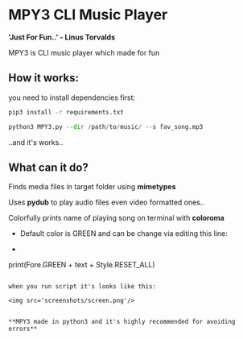 # MPY3 CLI Music Player


**'Just For Fun..' - Linus Torvalds**


MPY3 is CLI music player which made for fun 

## How it works:

you need to install dependencies first:

```bash
pip3 install -r requirements.txt
```


```python
python3 MPY3.py --dir /path/to/music/ --s fav_song.mp3
```

..and it's works..


## What can it do?

Finds media files in target folder using **mimetypes**

Uses **pydub** to play audio files even video formatted ones..


Colorfully prints name of playing song on terminal with **coloroma**

* Default color is GREEN and can be change via editing this line:

* ```py
print(Fore.GREEN + text + Style.RESET_ALL)
```

when you run script it's looks like this:

<img src='screenshots/screen.png'/>


**MPY3 made in python3 and it's highly recommended for avoiding errors**
